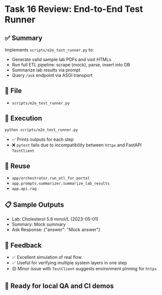 # Task 16 Review: End-to-End Test Runner

## ✅ Summary
Implements `scripts/e2e_test_runner.py` to:
- Generate valid sample lab PDFs and visit HTMLs
- Run full ETL pipeline: scrape (mock), parse, insert into DB
- Summarize lab results via prompt
- Query `/ask` endpoint via ASGI transport

## 📂 File
- `scripts/e2e_test_runner.py`

## 🧪 Execution
```bash
python scripts/e2e_test_runner.py
```
- ✅ Prints outputs for each step
- ❌ `pytest` fails due to incompatibility between `httpx` and FastAPI `TestClient`

## 🔄 Reuse
- `app/orchestrator.run_etl_for_portal`
- `app.prompts.summarizer.summarize_lab_results`
- `app.api.rag`

## 📋 Sample Outputs
- Lab: Cholesterol 5.8 mmol/L (2023-05-01)
- Summary: Mock summary
- Ask Response: {"answer": "Mock answer"}

## 💬 Feedback
- ✅ Excellent simulation of real flow
- ✅ Useful for verifying multiple system layers in one step
- 🟡 Minor issue with `TestClient` suggests environment pinning for `httpx`

## 🚀 Ready for local QA and CI demos